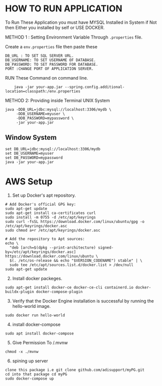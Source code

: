 
# HOW TO RUN APPLICATION

To Run These Application you must have MYSQL Installed in System if Not then Either you installed by self or USE DOCKER.

METHOD 1 : Setting Environment Variable Through `.properties` file.

Create a `env.properties` file then paste these 

```env.properties
DB_URL : TO SET SQL SERVER URL.
DB_USERNAME: TO SET USERNAME OF DATABASE.
DB_PASSWORD: TO SET PASSWORD FOR DATABASE.
PORT :CHANGE PORT OF APPLICATION SERVER. 
```
RUN These Command on command line.
```CMD
    java -jar your-app.jar --spring.config.additional-location=classpath:/env.properties
```

METHOD 2: Providing inside Terminal
UNIX System
```CMD
java -DDB_URL=jdbc:mysql://localhost:3306/mydb \
     -DDB_USERNAME=myuser \
     -DDB_PASSWORD=mypassword \
     -jar your-app.jar

```

## Window System

```CMD
set DB_URL=jdbc:mysql://localhost:3306/mydb
set DB_USERNAME=myuser
set DB_PASSWORD=mypassword
java -jar your-app.jar
```




# AWS Setup
1. Set up Docker's apt repository.
```shell
# Add Docker's official GPG key:
sudo apt-get update
sudo apt-get install ca-certificates curl
sudo install -m 0755 -d /etc/apt/keyrings
sudo curl -fsSL https://download.docker.com/linux/ubuntu/gpg -o /etc/apt/keyrings/docker.asc
sudo chmod a+r /etc/apt/keyrings/docker.asc

# Add the repository to Apt sources:
echo \
  "deb [arch=$(dpkg --print-architecture) signed-by=/etc/apt/keyrings/docker.asc] https://download.docker.com/linux/ubuntu \
  $(. /etc/os-release && echo "$VERSION_CODENAME") stable" | \
  sudo tee /etc/apt/sources.list.d/docker.list > /dev/null
sudo apt-get update
```
2. Install docker packeges.
```
sudo apt-get install docker-ce docker-ce-cli containerd.io docker-buildx-plugin docker-compose-plugin
```
3. Verify that the Docker Engine installation is successful by running the hello-world image.
```
sudo docker run hello-world
```

4. install docker-compose
```
sudo apt install docker-compose
```
5. Give Permission To /.mvnw
```
chmod -x ./mvnw
```
6. spining up server
```
clone this package i.e git clone github.com/adisupport/myPG.git
cd into that package cd myPG
sudo docker-compose up
```
